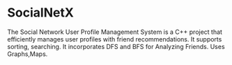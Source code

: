 # SocialNetX
The Social Network User Profile Management System is a C++ project that efficiently manages user profiles with friend recommendations. It supports sorting, searching. It incorporates DFS and BFS for Analyzing Friends. Uses Graphs,Maps.
